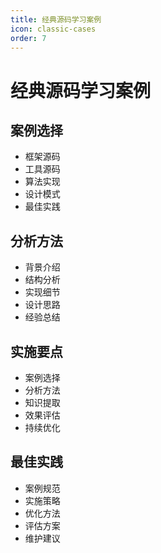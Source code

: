 ```yaml
---
title: 经典源码学习案例
icon: classic-cases
order: 7
---
```


# 经典源码学习案例

## 案例选择
- 框架源码
- 工具源码
- 算法实现
- 设计模式
- 最佳实践

## 分析方法
- 背景介绍
- 结构分析
- 实现细节
- 设计思路
- 经验总结

## 实施要点
- 案例选择
- 分析方法
- 知识提取
- 效果评估
- 持续优化

## 最佳实践
- 案例规范
- 实施策略
- 优化方法
- 评估方案
- 维护建议
